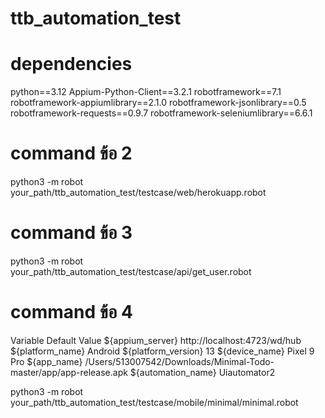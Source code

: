 # ttb_automation_test

# dependencies
python==3.12
Appium-Python-Client==3.2.1
robotframework==7.1
robotframework-appiumlibrary==2.1.0
robotframework-jsonlibrary==0.5
robotframework-requests==0.9.7
robotframework-seleniumlibrary==6.6.1


# command ข้อ 2
python3 -m robot your_path/ttb_automation_test/testcase/web/herokuapp.robot
# command ข้อ 3
python3 -m robot your_path/ttb_automation_test/testcase/api/get_user.robot
# command ข้อ 4

Variable	Default Value
${appium_server}	http://localhost:4723/wd/hub
${platform_name}	Android
${platform_version}	13
${device_name}	Pixel 9 Pro
${app_name}	/Users/513007542/Downloads/Minimal-Todo-master/app/app-release.apk
${automation_name}	Uiautomator2

python3 -m robot your_path/ttb_automation_test/testcase/mobile/minimal/minimal.robot
